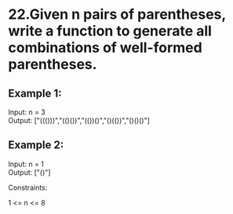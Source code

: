 # 22.Given n pairs of parentheses, write a function to generate all combinations of well-formed parentheses.

 

## Example 1:  

Input: n = 3  
Output: ["((()))","(()())","(())()","()(())","()()()"]  
## Example 2:  

Input: n = 1  
Output: ["()"]  
 

Constraints:  

1 <= n <= 8  
